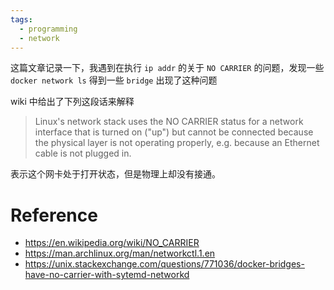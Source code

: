 ```yaml
---
tags:
  - programming
  - network
---
```


这篇文章记录一下，我遇到在执行 `ip addr` 的关于 `NO CARRIER` 的问题，发现一些 `docker network ls` 得到一些 `bridge` 出现了这种问题

wiki 中给出了下列这段话来解释

> Linux's network stack uses the NO CARRIER status for a network interface that is turned on ("up") but cannot be connected because the physical layer is not operating properly, e.g. because an Ethernet cable is not plugged in.

表示这个网卡处于打开状态，但是物理上却没有接通。

# Reference

- https://en.wikipedia.org/wiki/NO_CARRIER
- https://man.archlinux.org/man/networkctl.1.en
- https://unix.stackexchange.com/questions/771036/docker-bridges-have-no-carrier-with-sytemd-networkd
